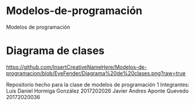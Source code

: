 # Modelos-de-programación
Modelos de programación 

# Diagrama de clases
https://github.com/InsertCreativeNameHere/Modelos-de-programacion/blob/EyeFender/Diagrama%20de%20clases.png?raw=true


Repositorio hecho para la clase de modelos de programación 1
Integrantes:
Luis Daniel Hormiga González 2017202026
Javier Andres Aponte Quevedo 20172020036
